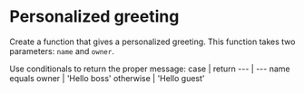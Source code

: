 # Personalized greeting

Create a function that gives a personalized greeting. This function takes two parameters: `name` and `owner`.

Use conditionals to return the proper message:
case | return
--- | ---
name equals owner | 'Hello boss'
otherwise | 'Hello guest'